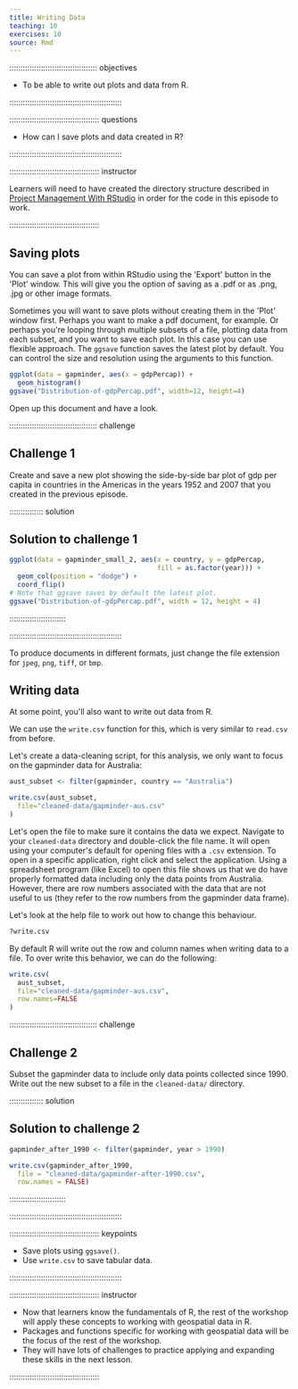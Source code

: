 ```yaml
---
title: Writing Data
teaching: 10
exercises: 10
source: Rmd
---
```


::::::::::::::::::::::::::::::::::::::: objectives

- To be able to write out plots and data from R.

::::::::::::::::::::::::::::::::::::::::::::::::::

:::::::::::::::::::::::::::::::::::::::: questions

- How can I save plots and data created in R?

::::::::::::::::::::::::::::::::::::::::::::::::::

:::::::::::::::::::::::::::::::::::::::: instructor

Learners will need to have created the directory structure described in
[Project Management With RStudio](../episodes/02-project-intro.Rmd) in order
for the code in this episode to work.

::::::::::::::::::::::::::::::::::::::::



## Saving plots

You can save a plot from within RStudio using the 'Export' button
in the 'Plot' window. This will give you the option of saving as a
.pdf or as .png, .jpg or other image formats.

Sometimes you will want to save plots without creating them in the 'Plot'
window first. Perhaps you want to make a pdf document, for example. Or perhaps
you're looping through multiple subsets of a file, plotting data from each
subset, and you want to save each plot.
In this case you can use flexible approach. The `ggsave` function saves the
latest plot by default. You can control the size and resolution using the
arguments to this function.


```r
ggplot(data = gapminder, aes(x = gdpPercap)) +
  geom_histogram()
ggsave("Distribution-of-gdpPercap.pdf", width=12, height=4)
```

Open up this document and have a look.

:::::::::::::::::::::::::::::::::::::::  challenge

## Challenge 1

Create and save a new plot showing the side-by-side bar plot of gdp per capita
in countries in the Americas in the years 1952 and 2007 that you created in the
previous episode.



:::::::::::::::  solution

## Solution to challenge 1


```r
ggplot(data = gapminder_small_2, aes(x = country, y = gdpPercap,
                                     fill = as.factor(year))) +
  geom_col(position = "dodge") +
  coord_flip()
# Note that ggsave saves by default the latest plot.
ggsave("Distribution-of-gdpPercap.pdf", width = 12, height = 4)
```

:::::::::::::::::::::::::

::::::::::::::::::::::::::::::::::::::::::::::::::

To produce documents in different formats, just change the file extension for
`jpeg`, `png`, `tiff`, or `bmp`.



## Writing data

At some point, you'll also want to write out data from R.

We can use the `write.csv` function for this, which is
very similar to `read.csv` from before.

Let's create a data-cleaning script, for this analysis, we
only want to focus on the gapminder data for Australia:


```r
aust_subset <- filter(gapminder, country == "Australia")

write.csv(aust_subset,
  file="cleaned-data/gapminder-aus.csv"
)
```

Let's open the file to make sure it contains the data we expect. Navigate to your
`cleaned-data` directory and double-click the file name. It will open using your
computer's default for opening files with a `.csv` extension. To open in a specific
application, right click and select the application. Using a spreadsheet program
(like Excel) to open this file shows us that we do have properly formatted data
including only the data points from Australia. However, there are row numbers
associated with the data that are not useful to us (they refer to the row numbers
from the gapminder data frame).

Let's look at the help file to work out how to change this
behaviour.


```r
?write.csv
```

By default R will write out the row and
column names when writing data to a file.
To over write this behavior, we can do the following:


```r
write.csv(
  aust_subset,
  file="cleaned-data/gapminder-aus.csv",
  row.names=FALSE
)
```

:::::::::::::::::::::::::::::::::::::::  challenge

## Challenge 2

Subset the gapminder
data to include only data points collected since 1990. Write out the new subset to a file
in the `cleaned-data/` directory.

:::::::::::::::  solution

## Solution to challenge 2


```r
gapminder_after_1990 <- filter(gapminder, year > 1990)

write.csv(gapminder_after_1990,
  file = "cleaned-data/gapminder-after-1990.csv",
  row.names = FALSE)
```

:::::::::::::::::::::::::

::::::::::::::::::::::::::::::::::::::::::::::::::



:::::::::::::::::::::::::::::::::::::::: keypoints

- Save plots using `ggsave()`.
- Use `write.csv` to save tabular data.

::::::::::::::::::::::::::::::::::::::::::::::::::


:::::::::::::::::::::::::::::::::::::::: instructor

- Now that learners know the fundamentals of R, the rest of the workshop will
  apply these concepts to working with geospatial data in R.
- Packages and functions specific for working with geospatial data will be the
  focus of the rest of the workshop.
- They will have lots of challenges to practice applying and expanding these
  skills in the next lesson.

::::::::::::::::::::::::::::::::::::::::

